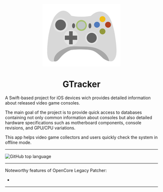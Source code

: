 <div align="center">
             <img src="Resources/ReadmeLogo.png" alt="Logo" width="256" />
             <h1>GTracker</h1>
</div>

A Swift-based project for iOS devices wich provides detailed information about released video game consoles.

The main goal of the project is to provide quick access to databases containing not only common information about consoles
but also detailed hardware specifications such as motherboard components, console revisions, and GPU/CPU variations. 

This app helps video game collectors and users quickly check the system in offline mode.

--------

![GitHub top language](https://img.shields.io/github/languages/top/t0mb0lt0n/GPUTracker?color=4B8BBE&style=plastic) 

----------

Noteworthy features of OpenCore Legacy Patcher:

* 

----------


